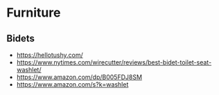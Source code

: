# Furniture



## Bidets

* https://hellotushy.com/
* https://www.nytimes.com/wirecutter/reviews/best-bidet-toilet-seat-washlet/
* https://www.amazon.com/dp/B005FDJ8SM
* https://www.amazon.com/s?k=washlet

